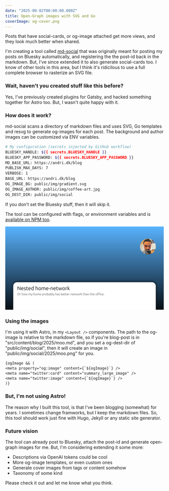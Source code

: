 ```yaml
---
date: "2025-09-02T00:00:00.000Z"
title: Open-Graph images with SVG and Go
coverImage: og-cover.png
---
```


Posts that have social-cards, or og-image attached get more views, and they look much better when shared.

I'm creating a tool called [md-social](https://github.com/andrioid/md-social) that was originally meant for posting my posts on Bluesky automatically, and registering the the post-id back in the markdown. But, I've since extended it to also generate social-cards too. I know of other tools in this area, but I think it's ridicilous to use a full complete browser to rasterize an SVG file.

### Wait, haven't you created stuff like this before?

Yes, I've previously created plugins for Gatsby, and hacked something together for Astro too. But, I wasn't quite happy with it.

### How does it work?

md-social scans a directory of markdown files and uses SVG, Go templates and resvg to generate og-images for each post. The background and author images can be customized via ENV variables.

```bash
# My configuration (secrets injected by GitHub workflow)
BLUESKY_HANDLE: ${{ secrets.BLUESKY_HANDLE }}
BLUESKY_APP_PASSWORD: ${{ secrets.BLUESKY_APP_PASSWORD }}
MD_BASE_URL: https://andri.dk/blog
PUBLISH_MAX_DAYS: 7
VERBOSE: 1
BASE_URL: https://andri.dk/blog
OG_IMAGE_BG: public/img/gradient.svg
OG_IMAGE_AUTHOR: public/img/coffee-art.jpg
OG_DEST_DIR: public/img/social
```

If you don't set the Bluesky stuff, then it will skip it.

The tool can be configured with flags, or environment variables and is [available on NPM too](https://www.npmjs.com/package/@andrioid/md-social).

![og-image-example](og-image-example.png)

### Using the images
I'm using it with Astro, in my `<Layout />` components. The path to the og-image is relative to the markdown file, so if you're blog-post is in "src/content/blog/2025/moo.md", and you set a og-dest-dir of "public/img/social", then it will create an image in "public/img/social/2025/moo.png" for you.

```astro
{ogImage && (
<meta property="og:image" content={`${ogImage}`} />
<meta name="twitter:card" content="summary_large_image" />
<meta name="twitter:image" content={`${ogImage}`} />
)}
```

### But, I'm not using Astro!
The reason why I built this tool, is that I've been blogging (somewhat) for years. I sometimes change framworks, but I keep the markdown files. So, this tool should work just fine with Hugo, Jekyll or any static site generator.

### Future vision
The tool can already post to Bluesky, attach the post-id and generate open-graph images for me. But, I'm considering extending it some more:

- Descriptions via OpenAI tokens could be cool
- More og-image templates, or even custom ones
- Generate cover images from tags or content somehow
- Taxonomy of some kind

Please check it out and let me know what you think.
